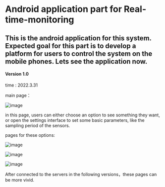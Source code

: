 # Android application part for Real-time-monitoring

This is the android application for this system. Expected goal for this part is to develop a platform for users to control the system on the mobile phones. Lets see the application now.
---
#### Version 1.0
time : 2022.3.31

main page：

![image](https://user-images.githubusercontent.com/48510316/161437552-06adb305-ca50-40b4-9096-c053c3eb6e0b.png)

in this page, users can either choose an option to see something they want, or open the settings interface to set some basic parameters, like the sampling period of the sensors.

pages for these options:

![image](https://user-images.githubusercontent.com/48510316/161437671-d924392b-0047-4e0a-9630-9c1d824b5eeb.png)

![image](https://user-images.githubusercontent.com/48510316/161437689-a4acc1a1-9419-466c-8f1c-11969c43c850.png)

![image](https://user-images.githubusercontent.com/48510316/161437716-6b356180-f669-4c31-a54b-2ae074ab973d.png)

After connected to the servers in the following versions，these pages can be more vivid.



